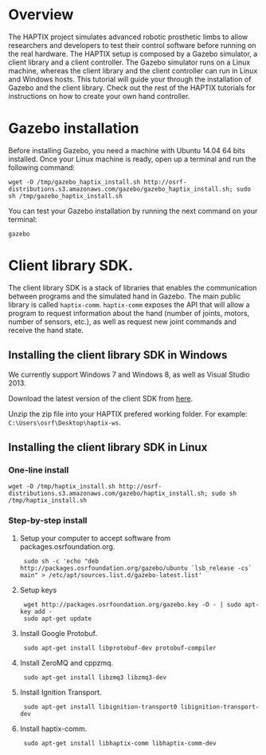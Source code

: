 # Overview

The HAPTIX project simulates advanced robotic prosthetic limbs to allow
researchers and developers to test their control software before running on the
real hardware. The HAPTIX setup is composed by a Gazebo simulator, a client
library and a client controller. The Gazebo simulator runs on a Linux machine,
whereas the client library and the client controller can run in Linux and
Windows hosts. This tutorial will guide your through the installation of Gazebo
and the client library. Check out the rest of the HAPTIX tutorials for
instructions on how to create your own hand controller.

# Gazebo installation

Before installing Gazebo, you need a machine with Ubuntu 14.04 64 bits
installed. Once your Linux machine is ready, open up a terminal and run the
following command:

~~~
wget -O /tmp/gazebo_haptix_install.sh http://osrf-distributions.s3.amazonaws.com/gazebo/gazebo_haptix_install.sh; sudo sh /tmp/gazebo_haptix_install.sh
~~~

You can test your Gazebo installation by running the next command on your
terminal:

~~~
gazebo
~~~

# Client library SDK.

The client library SDK is a stack of libraries that enables the communication
between programs and the simulated hand in Gazebo. The main public library is
called `haptix-comm`. `haptix-comm` exposes the API that will allow a program to
request information about the hand (number of joints, motors, number of sensors,
etc.), as well as request new joint commands and receive the hand state.

## Installing the client library SDK in Windows

We currently support Windows 7 and Windows 8, as well as Visual Studio 2013.

Download the latest version of the client SDK from [here](http://osrf-distributions.s3.amazonaws.com/haptix/hx_gz_sdk-0.1.0.zip).

Unzip the zip file into your HAPTIX prefered working folder. For example: `C:\Users\osrf\Desktop\haptix-ws`.

## Installing the client library SDK in Linux

###  One-line install

~~~
wget -O /tmp/haptix_install.sh http://osrf-distributions.s3.amazonaws.com/gazebo/haptix_install.sh; sudo sh /tmp/haptix_install.sh
~~~

### Step-by-step install

1. Setup your computer to accept software from packages.osrfoundation.org.

        sudo sh -c 'echo "deb http://packages.osrfoundation.org/gazebo/ubuntu `lsb_release -cs` main" > /etc/apt/sources.list.d/gazebo-latest.list'

1. Setup keys

        wget http://packages.osrfoundation.org/gazebo.key -O - | sudo apt-key add -
        sudo apt-get update

1. Install Google Protobuf.

        sudo apt-get install libprotobuf-dev protobuf-compiler

1. Install ZeroMQ and cppzmq.

        sudo apt-get install libzmq3 libzmq3-dev

1. Install Ignition Transport.

        sudo apt-get install libignition-transport0 libignition-transport-dev

1. Install haptix-comm.

        sudo apt-get install libhaptix-comm libhaptix-comm-dev